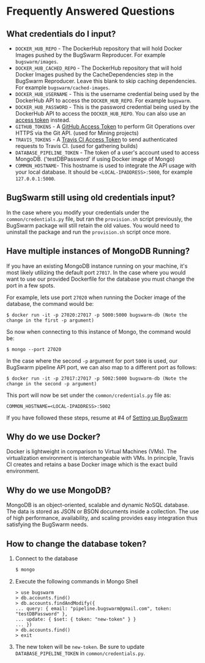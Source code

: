 # Frequently Answered Questions

## What credentials do I input?
* `DOCKER_HUB_REPO` - The DockerHub repository that will hold Docker Images pushed by the BugSwarm
  Reproducer. For example `bugswarm/images`.
* `DOCKER_HUB_CACHED_REPO` - The DockerHub repository that will hold Docker Images pushed by the CacheDependencies step
  in the BugSwarm Reproducer. Leave this blank to skip caching dependencies. For example `bugswarm/cached-images`.
* `DOCKER_HUB_USERNAME` - This is the username credential being used by the DockerHub API to access the `DOCKER_HUB_REPO`. For example `bugswarm`.
* `DOCKER_HUB_PASSWORD` - This is the password credential being used by the DockerHub API to access the `DOCKER_HUB_REPO`. You can also use an [access token](https://docs.docker.com/docker-hub/access-tokens/) instead.
* `GITHUB_TOKENS` - A [GitHub Access Token](https://help.github.com/en/github/authenticating-to-github/creating-a-personal-access-token-for-the-command-line)
  to perform Git Operations over HTTPS via the Git API. (used for Mining projects)
* `TRAVIS_TOKENS` - A [Travis CI Access Token](https://developer.travis-ci.com/authentication) to send authenticated requests
  to Travis CI. (used for gathering builds)
* `DATABASE_PIPELINE_TOKEN` - The token of a user's account used to access MongoDB.
  ('testDBPassword' if using Docker image of Mongo)
* `COMMON_HOSTNAME`- This hostname is used to integrate the API usage with your local database. It should be `<LOCAL-IPADDRESS>:5000`, for example `127.0.0.1:5000`.

## BugSwarm still using old credentials input?

In the case where you modify your credentials under the `common/credentials.py` file, but ran the `provision.sh`
script previously, the BugSwarm package will still retain the old values. You would need to uninstall the package and
run the `provision.sh` script once more.
  
## Have multiple instances of MongoDB Running?

If you have an existing MongoDB instance running on your machine, it's most likely utilizing the default port `27017`.
In the case where you would want to use our provided Dockerfile for the database you must change the port in a few spots.

For example, lets use port `27020` when running the Docker image of the database, the command would be:
```
$ docker run -it -p 27020:27017 -p 5000:5000 bugswarm-db (Note the change in the first -p argument)
```
So now when connecting to this instance of Mongo, the command would be:
```
$ mongo --port 27020
```
In the case where the second `-p` argument for port `5000` is used, our BugSwarm pipeline API port, we can also map to a
different port as follows:
```
$ docker run -it -p 27017:27017 -p 5002:5000 bugswarm-db (Note the change in the second -p argument)
```
This port will now be set under the `common/credentials.py` file as:
```
COMMON_HOSTNAME=<LOCAL-IPADDRESS>:5002
```
If you have followed these steps, resume at #4 of [Setting up BugSwarm](/README.md#setting-up-bugswarm)

## Why do we use Docker?

Docker is lightweight in comparison to Virtual Machines (VMs). The virtualization environment is interchangeable with
VMs. In principle, Travis CI creates and retains a base Docker image which is the exact build environment. 
 
## Why do we use MongoDB?

MongoDB is an object-oriented, scalable and dynamic NoSQL database. The data is stored as JSON or BSON documents
inside a collection. The use of high performance, availability, and scaling provides easy integration thus 
satisfying the BugSwarm needs.

## How to change the database token?

1. Connect to the database
    ```sh
    $ mongo
    ```

1. Execute the following commands in Mongo Shell
    ```
    > use bugswarm
    > db.accounts.find()
    > db.accounts.findAndModify({
    ... query: { email: "pipeline.bugswarm@gmail.com", token: "testDBPassword" },
    ... update: { $set: { token: "new-token" } }
    ... })
    > db.accounts.find()
    > exit
    ```

1. The new token will be `new-token`. Be sure to update `DATABASE_PIPELINE_TOKEN` in `common/credentials.py`.
